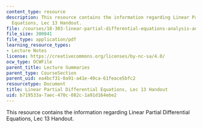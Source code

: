 ```yaml
---
content_type: resource
description: This resource contains the information regarding Linear Partial Differential
  Equations, Lec 13 Handout.
file: /courses/18-303-linear-partial-differential-equations-analysis-and-numerics-fall-2014/b719533a7aec470c082c1a91d164ebe2_MIT18_303F14_minmax.pdf
file_size: 300041
file_type: application/pdf
learning_resource_types:
- Lecture Notes
license: https://creativecommons.org/licenses/by-nc-sa/4.0/
ocw_type: OCWFile
parent_title: Lecture Summaries
parent_type: CourseSection
parent_uid: ea4bcf31-0a91-a41e-49ca-61feace5bfc2
resourcetype: Document
title: Linear Partial Differential Equations, Lec 13 Handout
uid: b719533a-7aec-470c-082c-1a91d164ebe2
---
```

This resource contains the information regarding Linear Partial Differential Equations, Lec 13 Handout.